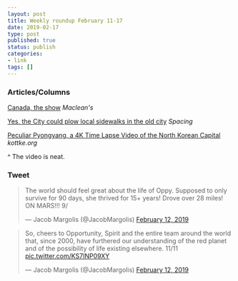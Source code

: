 ```yaml
---
layout: post
title: Weekly roundup February 11-17
date: 2019-02-17
type: post
published: true
status: publish
categories:
- link
tags: []
---
```


### Articles/Columns

[Canada, the show](https://www.macleans.ca/politics/ottawa/canada-the-show/ "Canada, the show. By Paul Wells") *Maclean's*

[Yes, the City could plow local sidewalks in the old city](https://spacing.ca/toronto/2019/02/09/reid-yes-the-city-could-plow-local-sidewalks-in-the-old-city/ "Yes, the City could plow local sidewalks in the old city. By Dylan Reid") *Spacing*

[Peculiar Pyongyang, a 4K Time Lapse Video of the North Korean Capital](https://kottke.org/19/02/peculiar-pyongyang-a-4k-time-lapse-video-of-the-north-korean-capital "Peculiar Pyongyang, a 4K Time Lapse Video of the North Korean Capital") *kottke.org*

^ The video is neat.

### Tweet

<blockquote class="twitter-tweet" data-lang="en"><p lang="en" dir="ltr">The world should feel great about the life of Oppy. Supposed to only survive for 90 days, she thrived for 15+ years! Drove over 28 miles! ON MARS!!! 9/</p>&mdash; Jacob Margolis (@JacobMargolis) <a href="https://twitter.com/JacobMargolis/status/1095436919352156160?ref_src=twsrc%5Etfw">February 12, 2019</a></blockquote> <script async src="https://platform.twitter.com/widgets.js" charset="utf-8"></script> 

<blockquote class="twitter-tweet" data-lang="en"><p lang="en" dir="ltr">So, cheers to Opportunity, Spirit and the entire team around the world that, since 2000, have furthered our understanding of the red planet and of the possibility of life existing elsewhere. 11/11 <a href="https://t.co/KS7INP09XY">pic.twitter.com/KS7INP09XY</a></p>&mdash; Jacob Margolis (@JacobMargolis) <a href="https://twitter.com/JacobMargolis/status/1095436920476250112?ref_src=twsrc%5Etfw">February 12, 2019</a></blockquote> <script async src="https://platform.twitter.com/widgets.js" charset="utf-8"></script> 
